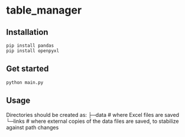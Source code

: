 # table_manager

## Installation
```
pip install pandas
pip install openpyxl
```
## Get started
```
python main.py
```
## Usage
Directories should be created as:
├─data  # where Excel files are saved   
└─links # where external copies of the data files are saved, to stabilize against path changes
